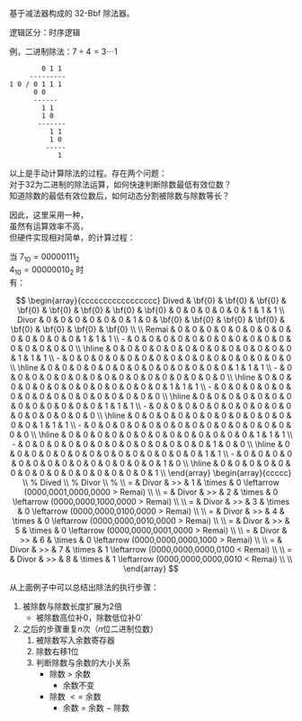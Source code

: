 基于减法器构成的 32-Bbf 除法器。

逻辑区分：时序逻辑

例，二进制除法：$`7 \div 4 = 3 \cdots 1`$

            0 1 1    
         ---------   
    1 0 / 0 1 1 1    
          0 0        
          ------     
            1 1      
            1 0      
           -------   
              1 1    
              1 0    
             -----   
                1    

以上是手动计算除法的过程。存在两个问题： \
对于32为二进制的除法运算，如何快速判断除数最低有效位数？ \
知道除数的最低有效位数后，如何动态分割被除数与除数等长？

因此，这里采用一种， \
虽然有运算效率不高， \
但硬件实现相对简单，的计算过程：

当 $`7_{10} = 00000111_{2}`$ \
$`4_{10} = 00000010_{2}`$ 时 \
有：

$$
\begin{array}{ccccccccccccccccc}
    Dived & \bf{0} & \bf{0} & \bf{0} & \bf{0} & \bf{0} & \bf{0} & \bf{0} & \bf{0} & 0 & 0 & 0 & 0 & 0 & 1 & 1 & 1 \\
    Divor & 0 & 0 & 0 & 0 & 0 & 0 & 1 & 0 & \bf{0} & \bf{0} & \bf{0} & \bf{0} & \bf{0} & \bf{0} & \bf{0} & \bf{0} \\ 
    \\
    Remai & 0 & 0 & 0 & 0 & 0 & 0 & 0 & 0 & 0 & 0 & 0 & 0 & 0 & 1 & 1 & 1 \\
        - & 0 & 0 & 0 & 0 & 0 & 0 & 0 & 0 & 0 & 0 & 0 & 0 & 0 & 0 & 0 & 0 \\ \hline
          & 0 & 0 & 0 & 0 & 0 & 0 & 0 & 0 & 0 & 0 & 0 & 0 & 0 & 1 & 1 & 1 \\
        - & 0 & 0 & 0 & 0 & 0 & 0 & 0 & 0 & 0 & 0 & 0 & 0 & 0 & 0 & 0 & 0 \\ \hline
          & 0 & 0 & 0 & 0 & 0 & 0 & 0 & 0 & 0 & 0 & 0 & 0 & 0 & 1 & 1 & 1 \\
        - & 0 & 0 & 0 & 0 & 0 & 0 & 0 & 0 & 0 & 0 & 0 & 0 & 0 & 0 & 0 & 0 \\ \hline
          & 0 & 0 & 0 & 0 & 0 & 0 & 0 & 0 & 0 & 0 & 0 & 0 & 0 & 1 & 1 & 1 \\
        - & 0 & 0 & 0 & 0 & 0 & 0 & 0 & 0 & 0 & 0 & 0 & 0 & 0 & 0 & 0 & 0 \\ \hline
          & 0 & 0 & 0 & 0 & 0 & 0 & 0 & 0 & 0 & 0 & 0 & 0 & 0 & 1 & 1 & 1 \\
        - & 0 & 0 & 0 & 0 & 0 & 0 & 0 & 0 & 0 & 0 & 0 & 0 & 0 & 0 & 0 & 0 \\ \hline
          & 0 & 0 & 0 & 0 & 0 & 0 & 0 & 0 & 0 & 0 & 0 & 0 & 0 & 1 & 1 & 1 \\
        - & 0 & 0 & 0 & 0 & 0 & 0 & 0 & 0 & 0 & 0 & 0 & 0 & 0 & 0 & 0 & 0 \\ \hline
          & 0 & 0 & 0 & 0 & 0 & 0 & 0 & 0 & 0 & 0 & 0 & 0 & 0 & 1 & 1 & 1 \\
        - & 0 & 0 & 0 & 0 & 0 & 0 & 0 & 0 & 0 & 0 & 0 & 0 & 0 & 1 & 0 & 0 \\ \hline
          & 0 & 0 & 0 & 0 & 0 & 0 & 0 & 0 & 0 & 0 & 0 & 0 & 0 & 0 & 1 & 1 \\
        - & 0 & 0 & 0 & 0 & 0 & 0 & 0 & 0 & 0 & 0 & 0 & 0 & 0 & 0 & 1 & 0 \\ \hline
          & 0 & 0 & 0 & 0 & 0 & 0 & 0 & 0 & 0 & 0 & 0 & 0 & 0 & 0 & 0 & 1 \\
\end{array}
\begin{array}{ccccc}
    \\  % Dived
    \\  % Divor
    \\  % 
    \\
    = & Divor & >> & 1  & \times & 0 \leftarrow (0000,0001,0000,0000 > Remai) \\
    \\
    = & Divor & >> & 2  & \times & 0 \leftarrow (0000,0000,1000,0000 > Remai) \\
    \\
    = & Divor & >> & 3  & \times & 0 \leftarrow (0000,0000,0100,0000 > Remai) \\
    \\
    = & Divor & >> & 4  & \times & 0 \leftarrow (0000,0000,0010,0000 > Remai) \\
    \\
    = & Divor & >> & 5  & \times & 0 \leftarrow (0000,0000,0001,0000 > Remai) \\
    \\
    = & Divor & >> & 6  & \times & 0 \leftarrow (0000,0000,0000,1000 > Remai) \\
    \\
    = & Divor & >> & 7  & \times & 1 \leftarrow (0000,0000,0000,0100 < Remai) \\
    \\
    = & Divor & >> & 8  & \times & 1 \leftarrow (0000,0000,0000,0010 < Remai) \\
    \\
\end{array}
$$

从上面例子中可以总结出除法的执行步骤：
1. 被除数与除数长度扩展为$`2`$倍
   - 被除数高位补$`0`$，除数低位补$`0`$`
2. 之后的步骤重复$`n`$次（$`n`$位二进制位数）
   1. 被除数写入余数寄存器
   2. 除数右移$`1`$位
   3. 判断除数与余数的大小关系
      - 除数 $`>`$ 余数
        - 余数不变
      - 除数 $`<=`$ 余数
        - 余数 $`=`$ 余数 $`-`$ 除数